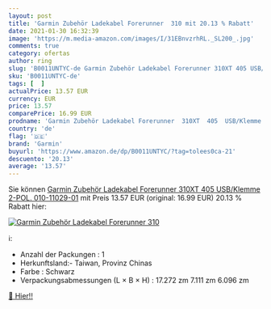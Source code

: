 ```yaml
---
layout: post
title: 'Garmin Zubehör Ladekabel Forerunner  310 mit 20.13 % Rabatt'
date: 2021-01-30 16:32:39
image: 'https://m.media-amazon.com/images/I/31EBnvzrhRL._SL200_.jpg'
comments: true
category: ofertas
author: ring
slug: 'B0011UNTYC-de Garmin Zubehör Ladekabel Forerunner 310XT 405 USB/Klemme...'
sku: 'B0011UNTYC-de'
tags: [  ]
actualPrice: 13.57 EUR
currency: EUR
price: 13.57
comparePrice: 16.99 EUR
prodname: 'Garmin Zubehör Ladekabel Forerunner  310XT  405  USB/Klemme  2-POL.  010-11029-01'
country: 'de'
flag: '🇩🇪'
brand: 'Garmin'
buyurl: 'https://www.amazon.de/dp/B0011UNTYC/?tag=tolees0ca-21'
descuento: '20.13'
average: '13.57'
---
```


Sie können [Garmin Zubehör Ladekabel Forerunner  310XT  405  USB/Klemme  2-POL.  010-11029-01](https://www.amazon.de/dp/B0011UNTYC/?tag=tolees0ca-21) mit Preis 13.57 EUR (original: 16.99 EUR) 20.13 % Rabatt hier:

[![Garmin Zubehör Ladekabel Forerunner  310](https://m.media-amazon.com/images/I/31EBnvzrhRL._SL200_.jpg)](https://www.amazon.de/dp/B0011UNTYC/?tag=tolees0ca-21)

ℹ️:

- Anzahl der Packungen : 1
- Herkunftsland:- Taiwan, Provinz Chinas
- Farbe : Schwarz
- Verpackungsabmessungen (L × B × H) : 17.272 zm 7.111 zm 6.096 zm

[🛒 Hier!!](https://www.amazon.de/dp/B0011UNTYC/?tag=tolees0ca-21)
